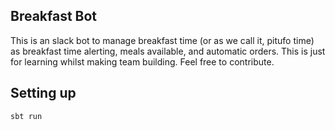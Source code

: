 ## Breakfast Bot

This is an slack bot to manage breakfast time (or as we call it, pitufo time) as breakfast time alerting, meals available, and automatic orders. This is just for learning whilst making team building. Feel free to contribute.

## Setting up

```
sbt run
```
